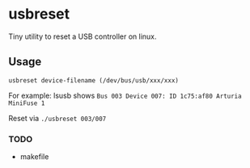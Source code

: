 # usbreset
Tiny utility to reset a USB controller on linux.

## Usage
`usbreset device-filename (/dev/bus/usb/xxx/xxx)`

For example:
lsusb shows `Bus 003 Device 007: ID 1c75:af80 Arturia MiniFuse 1`

Reset via `./usbreset 003/007`

### TODO
* makefile
